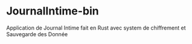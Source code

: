 # JournalIntime-bin
Application de Journal Intime fait en Rust avec system de chiffrement et Sauvegarde des Donnée 
